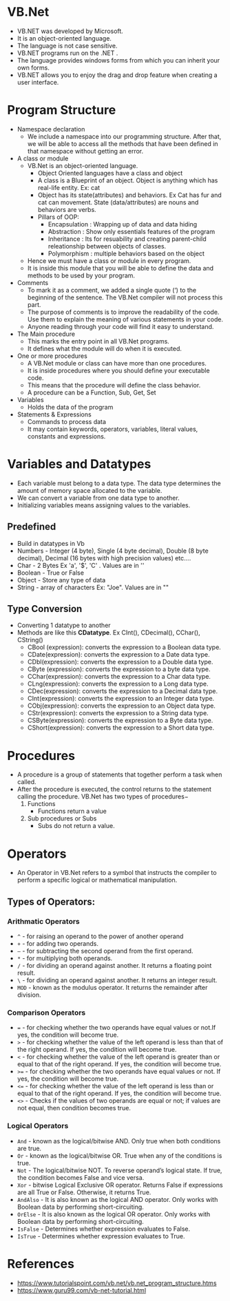 # VB.Net
* VB.NET was developed by Microsoft.
* It is an object-oriented language.
* The language is not case sensitive.
* VB.NET programs run on the .NET .
* The language provides windows forms from which you can inherit your own forms.
* VB.NET allows you to enjoy the drag and drop feature when creating a user interface.

# Program Structure
* Namespace declaration
    * We include a namespace into our programming structure. After that, we will be able to access all the methods that have been defined in that namespace without getting an error.
* A class or module
    * VB.Net is an object-oriented language. 
        * Object Oriented languages have a class and object
        * A class is a Blueprint of an object. Object is anything which has real-life entity. Ex: cat
        * Object has its state(attributes) and behaviors. Ex Cat has fur and cat can movement. State (data/attributes) are nouns and behaviors are verbs.
        * Pillars of OOP:
            * Encapsulation : Wrapping up of data and data hiding
            * Abstraction : Show only essentials features of the program
            * Inheritance : Its for resuability and creating parent-child releationship between objects of classes.
            * Polymorphism : multiple behaviors based on the object
    * Hence we must have a class or module in every program. 
    * It is inside this module that you will be able to define the data and methods to be used by your program.
* Comments
    * To mark it as a comment, we added a single quote (‘) to the beginning of the sentence. The VB.Net compiler will not process this part. 
    * The purpose of comments is to improve the readability of the code. Use them to explain the meaning of various statements in your code. 
    * Anyone reading through your code will find it easy to understand.
* The Main procedure
    * This marks the entry point in all VB.Net programs. 
    * It defines what the module will do when it is executed.
* One or more procedures
    * A VB.Net module or class can have more than one procedures. 
    * It is inside procedures where you should define your executable code. 
    * This means that the procedure will define the class behavior. 
    * A procedure can be a Function, Sub, Get, Set
* Variables
    * Holds the data of the program
* Statements & Expressions
    * Commands to process data
    * It may contain keywords, operators, variables, literal values, constants and expressions.

# Variables and Datatypes
* Each variable must belong to a data type. The data type determines the amount of memory space allocated to the variable.
* We can convert a variable from one data type to another.
* Initializing variables means assigning values to the variables.
## Predefined
- Build in datatypes in Vb
- Numbers - Integer (4 byte), Single (4 byte decimal), Double (8 byte decimal), Decimal (16 bytes with high precision values) etc....
- Char - 2 Bytes Ex 'a', '$', 'C' . Values are in ''
- Boolean - True or False
- Object - Store any type of data
- String - array of characters Ex: "Joe". Values are in ""

## Type Conversion 
- Converting 1 datatype to another
- Methods are like this **CDatatype**. Ex CInt(), CDecimal(), CChar(), CString()
    * CBool (expression): converts the expression to a Boolean data type.
    * CDate(expression): converts the expression to a Date data type.
    * CDbl(expression): converts the expression to a Double data type.
    * CByte (expression): converts the expression to a byte data type.
    * CChar(expression): converts the expression to a Char data type.
    * CLng(expression): converts the expression to a Long data type.
    * CDec(expression): converts the expression to a Decimal data type.
    * CInt(expression): converts the expression to an Integer data type.
    * CObj(expression): converts the expression to an Object data type.
    * CStr(expression): converts the expression to a String data type.
    * CSByte(expression): converts the expression to a Byte data type.
    * CShort(expression): converts the expression to a Short data type.

# Procedures
* A procedure is a group of statements that together perform a task when called. 
* After the procedure is executed, the control returns to the statement calling the procedure. VB.Net has two types of procedures−
    1. Functions
        * Functions return a value
    2. Sub procedures or Subs
        * Subs do not return a value.
# Operators
* An Operator in VB.Net refers to a symbol that instructs the compiler to perform a specific logical or mathematical manipulation.
## Types of Operators:
### Arithmatic Operators
* `^` - for raising an operand to the power of another operand
* `+` -	for adding two operands.
* `–` -	for subtracting the second operand from the first operand.
* `*` -	for multiplying both operands.
* `/` -	for dividing an operand against another. It returns a floating point result.
* `\` -	for dividing an operand against another. It returns an integer result.
* `MOD` -	known as the modulus operator. It returns the remainder after division.

### Comparison Operators
* `=` -	for checking whether the two operands have equal values or not.If yes, the condition will become true.
* `>` -	for checking whether the value of the left operand is less than that of the right operand. If yes, the condition will become true.
* `<` -	for checking whether the value of the left operand is greater than or equal to that of the right operand. If yes, the condition will become true.
* `>=` -	for checking whether the two operands have equal values or not. If yes, the condition will become true.
* `<=` -	for checking whether the value of the left operand is less than or equal to that of the right operand. If yes, the condition will become true.
* `<>` - Checks if the values of two operands are equal or not; if values are not equal, then condition becomes true.

### Logical Operators
* `And` -	known as the logical/bitwise AND. Only true when both conditions are true.
* `Or` -	known as the logical/bitwise OR. True when any of the conditions is true.
* `Not` -	The logical/bitwise NOT. To reverse operand’s logical state. If true, the condition becomes False and vice versa.
* `Xor` -	bitwise Logical Exclusive OR operator. Returns False if expressions are all True or False. Otherwise, it returns True.
* `AndAlso` -	It is also known as the logical AND operator. Only works with Boolean data by performing short-circuiting.
* `OrElse` -	It is also known as the logical OR operator. Only works with Boolean data by performing short-circuiting.
* `IsFalse` -	Determines whether expression evaluates to False.
* `IsTrue` -	Determines whether expression evaluates to True.

# References
- https://www.tutorialspoint.com/vb.net/vb.net_program_structure.htms
- https://www.guru99.com/vb-net-tutorial.html
